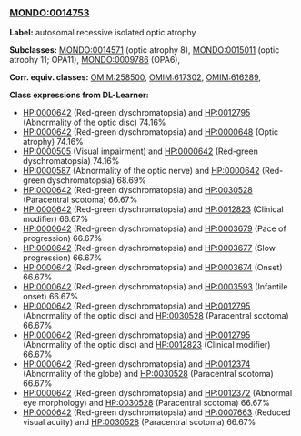 
### [MONDO:0014753](http://purl.obolibrary.org/obo/MONDO_0014753)
**Label:** autosomal recessive isolated optic atrophy

**Subclasses:** [MONDO:0014571](http://purl.obolibrary.org/obo/MONDO_0014571) (optic atrophy 8), [MONDO:0015011](http://purl.obolibrary.org/obo/MONDO_0015011) (optic atrophy 11; OPA11), [MONDO:0009786](http://purl.obolibrary.org/obo/MONDO_0009786) (OPA6), 

**Corr. equiv. classes:** [OMIM:258500](http://purl.obolibrary.org/obo/OMIM_258500), [OMIM:617302](http://purl.obolibrary.org/obo/OMIM_617302), [OMIM:616289](http://purl.obolibrary.org/obo/OMIM_616289), 

**Class expressions from DL-Learner:**

- [HP:0000642](http://purl.obolibrary.org/obo/HP_0000642) (Red-green dyschromatopsia) and [HP:0012795](http://purl.obolibrary.org/obo/HP_0012795) (Abnormality of the optic disc) 74.16%
- [HP:0000642](http://purl.obolibrary.org/obo/HP_0000642) (Red-green dyschromatopsia) and [HP:0000648](http://purl.obolibrary.org/obo/HP_0000648) (Optic atrophy) 74.16%
- [HP:0000505](http://purl.obolibrary.org/obo/HP_0000505) (Visual impairment) and [HP:0000642](http://purl.obolibrary.org/obo/HP_0000642) (Red-green dyschromatopsia) 74.16%
- [HP:0000587](http://purl.obolibrary.org/obo/HP_0000587) (Abnormality of the optic nerve) and [HP:0000642](http://purl.obolibrary.org/obo/HP_0000642) (Red-green dyschromatopsia) 68.69%
- [HP:0000642](http://purl.obolibrary.org/obo/HP_0000642) (Red-green dyschromatopsia) and [HP:0030528](http://purl.obolibrary.org/obo/HP_0030528) (Paracentral scotoma) 66.67%
- [HP:0000642](http://purl.obolibrary.org/obo/HP_0000642) (Red-green dyschromatopsia) and [HP:0012823](http://purl.obolibrary.org/obo/HP_0012823) (Clinical modifier) 66.67%
- [HP:0000642](http://purl.obolibrary.org/obo/HP_0000642) (Red-green dyschromatopsia) and [HP:0003679](http://purl.obolibrary.org/obo/HP_0003679) (Pace of progression) 66.67%
- [HP:0000642](http://purl.obolibrary.org/obo/HP_0000642) (Red-green dyschromatopsia) and [HP:0003677](http://purl.obolibrary.org/obo/HP_0003677) (Slow progression) 66.67%
- [HP:0000642](http://purl.obolibrary.org/obo/HP_0000642) (Red-green dyschromatopsia) and [HP:0003674](http://purl.obolibrary.org/obo/HP_0003674) (Onset) 66.67%
- [HP:0000642](http://purl.obolibrary.org/obo/HP_0000642) (Red-green dyschromatopsia) and [HP:0003593](http://purl.obolibrary.org/obo/HP_0003593) (Infantile onset) 66.67%
- [HP:0000642](http://purl.obolibrary.org/obo/HP_0000642) (Red-green dyschromatopsia) and [HP:0012795](http://purl.obolibrary.org/obo/HP_0012795) (Abnormality of the optic disc) and [HP:0030528](http://purl.obolibrary.org/obo/HP_0030528) (Paracentral scotoma) 66.67%
- [HP:0000642](http://purl.obolibrary.org/obo/HP_0000642) (Red-green dyschromatopsia) and [HP:0012795](http://purl.obolibrary.org/obo/HP_0012795) (Abnormality of the optic disc) and [HP:0012823](http://purl.obolibrary.org/obo/HP_0012823) (Clinical modifier) 66.67%
- [HP:0000642](http://purl.obolibrary.org/obo/HP_0000642) (Red-green dyschromatopsia) and [HP:0012374](http://purl.obolibrary.org/obo/HP_0012374) (Abnormality of the globe) and [HP:0030528](http://purl.obolibrary.org/obo/HP_0030528) (Paracentral scotoma) 66.67%
- [HP:0000642](http://purl.obolibrary.org/obo/HP_0000642) (Red-green dyschromatopsia) and [HP:0012372](http://purl.obolibrary.org/obo/HP_0012372) (Abnormal eye morphology) and [HP:0030528](http://purl.obolibrary.org/obo/HP_0030528) (Paracentral scotoma) 66.67%
- [HP:0000642](http://purl.obolibrary.org/obo/HP_0000642) (Red-green dyschromatopsia) and [HP:0007663](http://purl.obolibrary.org/obo/HP_0007663) (Reduced visual acuity) and [HP:0030528](http://purl.obolibrary.org/obo/HP_0030528) (Paracentral scotoma) 66.67%


